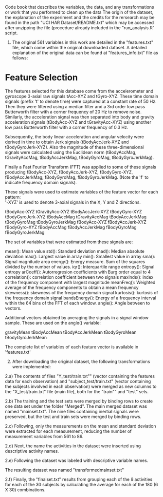 Code book that describes the variables, the data, and any transformations or work that you performed to clean up the data 
The origin of the dataset, the explanation of the experiment and the credits for the rersearch may be found in the path "UCI HAR Dataset/README.txt" which may be accessed after unzipping the file (procedure already included in the "run_analysis.R" script.

1) The original 561 variables in this work are detailed in the "features.txt" file, which come within the original downloaded dataset.  A detailed explanation of the original data can be found at "features_info.txt" file as follows:

Feature Selection 
=================
The features selected for this database come from the accelerometer and gyroscope 3-axial raw signals tAcc-XYZ and tGyro-XYZ. These time domain signals (prefix 't' to denote time) were captured at a constant rate of 50 Hz. Then they were filtered using a median filter and a 3rd order low pass Butterworth filter with a corner frequency of 20 Hz to remove noise. Similarly, the acceleration signal was then separated into body and gravity acceleration signals (tBodyAcc-XYZ and tGravityAcc-XYZ) using another low pass Butterworth filter with a corner frequency of 0.3 Hz. 

Subsequently, the body linear acceleration and angular velocity were derived in time to obtain Jerk signals (tBodyAccJerk-XYZ and tBodyGyroJerk-XYZ). Also the magnitude of these three-dimensional signals were calculated using the Euclidean norm (tBodyAccMag, tGravityAccMag, tBodyAccJerkMag, tBodyGyroMag, tBodyGyroJerkMag). 

Finally a Fast Fourier Transform (FFT) was applied to some of these signals producing fBodyAcc-XYZ, fBodyAccJerk-XYZ, fBodyGyro-XYZ, fBodyAccJerkMag, fBodyGyroMag, fBodyGyroJerkMag. (Note the 'f' to indicate frequency domain signals). 

These signals were used to estimate variables of the feature vector for each pattern:  
'-XYZ' is used to denote 3-axial signals in the X, Y and Z directions.

tBodyAcc-XYZ
tGravityAcc-XYZ
tBodyAccJerk-XYZ
tBodyGyro-XYZ
tBodyGyroJerk-XYZ
tBodyAccMag
tGravityAccMag
tBodyAccJerkMag
tBodyGyroMag
tBodyGyroJerkMag
fBodyAcc-XYZ
fBodyAccJerk-XYZ
fBodyGyro-XYZ
fBodyAccMag
fBodyAccJerkMag
fBodyGyroMag
fBodyGyroJerkMag

The set of variables that were estimated from these signals are: 

mean(): Mean value
std(): Standard deviation
mad(): Median absolute deviation 
max(): Largest value in array
min(): Smallest value in array
sma(): Signal magnitude area
energy(): Energy measure. Sum of the squares divided by the number of values. 
iqr(): Interquartile range 
entropy(): Signal entropy
arCoeff(): Autorregresion coefficients with Burg order equal to 4
correlation(): correlation coefficient between two signals
maxInds(): index of the frequency component with largest magnitude
meanFreq(): Weighted average of the frequency components to obtain a mean frequency
skewness(): skewness of the frequency domain signal 
kurtosis(): kurtosis of the frequency domain signal 
bandsEnergy(): Energy of a frequency interval within the 64 bins of the FFT of each window.
angle(): Angle between to vectors.

Additional vectors obtained by averaging the signals in a signal window sample. These are used on the angle() variable:

gravityMean
tBodyAccMean
tBodyAccJerkMean
tBodyGyroMean
tBodyGyroJerkMean

The complete list of variables of each feature vector is available in 'features.txt'

2) After downloading the original dataset, the following transformations were implemented:

2.a) The contents of files "Y_test/train.txt"" (vector containing the features data for each observation) and "subject_test/train.txt" (vector containing the subjects involved in each observation) were merged as new columns to the "X_test/train.txt" file (main file), both for the "train"" and "test" sets. 

2.b) The training and the test sets were merged by binding rows to create one data set under the folder "Merged".
The main merged dataset was named "mainset.txt".  The nine files containing inertial signals were preserved, but the test and train sets were merged by binding rows. 

2.c) Following, only the measurements on the mean and standard deviation were extracted for each measurement, reducing the number of measurement variables from 561 to 86. 

2.d) Next, the name the activities in the dataset were inserted using descriptive activity names.

2.e) Following the dataset was labeled with descriptive variable names. 

The resulting dataset was named "transformedmainset.txt"

2.f) Finally, the "finalset.txt" results from grouping each of the 6 activities for each of the 30 subjects by calculating the average for each of the 180 (6 X 30) combinations.
